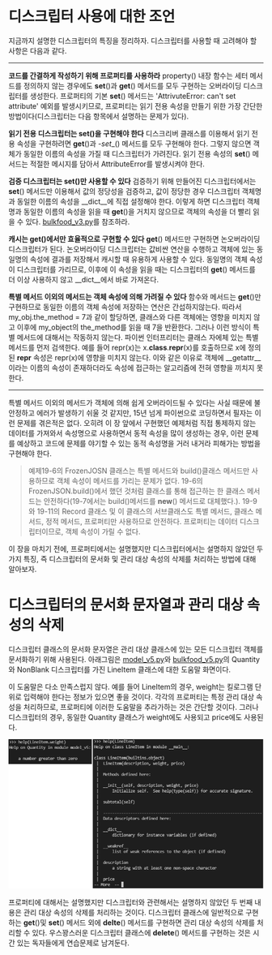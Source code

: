 <!-- 
- [](https://github.com/hyeonDD/fluent_python/blob/master/Part20/ex20-4~5/UML_class_diagram.png)
 -->
# 디스크립터 사용에 대한 조언

지금까지 설명한 디스크립터의 특징을 정리하자. 디스크립터를 사용할 때 고려해야 할 사항은 다음과 같다.

---

**코드를 간결하게 작성하기 위해 프로퍼티를 사용하라**
property() 내장 함수는 세터 메서드를 정의하지 않는 경우에도 __set__()과 __get__() 메서드를 모두 구현하는 오버라이딩 디스크립터를 생성한다. 프로퍼티의 기본 __set__() 메서드는 'AttrivuteError: can't set attribute' 예외를 발생시키므로, 프로퍼티는 읽기 전용 속성을 만들기 위한 가장 간단한 방법이다(디스크립터는 다음 항목에서 설명하는 문제가 있다).

**읽기 전용 디스크립터는 __set__()을 구현해야 한다**
디스크리버 클래스를 이용해서 읽기 전용 속성을 구현하려면 __get__()과 _-set__() 메서드를 모두 구현해야 한다. 그렇지 않으면 객체가 동일한 이름의 속성을 가질 때 디스크립터가 가려진다. 읽기 전용 속성의 __set__() 메서드는 적절한 메시지를 담아서 AttributeError를 발생시켜야 한다.

**검증 디스크립터는 __set__()만 사용할 수 있다**
검증하기 위해 만들어진 디스크립터에서는 __set__() 메서드만 이용해서 값의 정당성을 검증하고, 값이 정당한 경우 디스크립터 객체명과 동일한 이름의 속성을 __dict__에 직접 설정해야 한다. 이렇게 하면 디스크립터 객체명과 동일한 이름의 속성을 읽을 때 __get__()을 거치지 않으므로 객체의 속성을 더 빨리 읽을 수 있다. [bulkfood_v3.py](https://github.com/hyeonDD/fluent_python/blob/master/Part20/ex20-1/bulkfood_v3.py)를 참조하라.

**캐시는 __get__()에서만 효율적으로 구현할 수 있다**
__get__() 메서드만 구현하면 논오버라이딩 디스크립터가 된다. 논오버라이딩 디스크립터는 값비싼 연산을 수행하고 객체에 있는 동일명의 속성에 결과를 저장해서 캐시할 때 유용하게 사용할 수 있다. 동일명의 객체 속성이 디스크립터를 가리므로, 이후에 이 속성을 읽을 때는 디스크립터의 __get__() 메서드를 더 이상 사용하지 않고 __dict__에서 바로 가져온다.

**특별 메서드 이외의 메서드는 객체 속성에 의해 가려질 수 있다**
함수와 메서드는 __get__()만 구현하므로 동일한 이름의 객체 속성에 저장하는 연산은 간섭하지않는다. 따라서 my_obj.the_method = 7과 같이 할당하면, 클래스와 다른 객체에는 영향을 미치지 않고 이후에 my_object의 the_method를 읽을 때 7을 반환한다. 그러나 이런 방식이 특별 메서드에 대해서는 작동하지 않는다. 파이썬 인터프리터는 클래스 자에체 있는 특별 메서드를 먼저 검색한다. 예를 들어 repr(x)는 x.__class__.__repr__(x)를 호출하므로 x에 정의된 __repr__ 속성은 repr(x)에 영향을 미치지 않는다. 이와 같은 이유로 객체에 __getattr__이라는 이름의 속성이 존재하더라도 속성에 접근하는 알고리즘에 전혀 영향을 끼치지 못한다.

---

특별 메서드 이외의 메서드가 객체에 의해 쉽게 오버라이드될 수 있다는 사실 때문에 불안정하고 에러가 발생하기 쉬울 것 같지만, 15년 넘게 파이썬으로 코딩하면서 필자는 이런 문제를 겪은적은 없다. 오히려 이 장 앞에서 구현했던 예제처럼 직접 통제하지 않는 데이터를 가져와서 속성명으로 사용하면서 동적 속성을 많이 생성하는 경우, 이런 문제를 예상하고 코드에 문제를 야기할 수 있는 동적 속성명을 거러 내거라 피해가는 방법을 구현해야 한다.
> 예제19-6의 FrozenJOSN 클래스는 특별 메서드와 build()클래스 메서드만 사용하므로 객체 속성이 메서드를 가리는 문제가 없다. 19-6의 FrozenJSON.build()에서 했던 것처럼 클래스를 통해 접근하는 한 클래스 메서드는 안전하다(19-7에서는 build()메서드를 __new__() 메서드로 대체했다.). 19-9와 19-11의 Record 클래스 및 이 클래스의 서브클래스도 특별 메서드, 클래스 메서드, 정적 메서드, 프로퍼티만 사용하므로 안전하다. 프로퍼티는 데이터 디스크립터이므로, 객체 속성이 가릴 수 없다.

이 장을 마치기 전에, 프로퍼티에서는 설명했지만 디스크립터에서는 설명하지 않았던 두 가지 특징, 즉 디스크립터의 문서화 및 관리 대상 속성의 삭제를 처리하는 방법에 대해 알아보자.

# 디스크립터의 문서화 문자열과 관리 대상 속성의 삭제

디스크립터 클래스의 문서화 문자열은 관리 대상 클래스에 있는 모든 디스크립터 객체를 문서화하기 위해 사용된다. 아래그림은 [model_v5.py](https://github.com/hyeonDD/fluent_python/blob/master/Part20/ex20-1/model_v5.py)와 [bulkfood_v5.py](https://github.com/hyeonDD/fluent_python/blob/master/Part20/ex20-1/bulkfood_v5.py)의 Quantity와 NonBlank 디스크립터를 가진 LineItem 클래스에 대한 도움말 화면이다.

이 도움말은 다소 만족스럽지 않다. 예를 들어 LineItem의 경우, weight는 킬로그램 단위로 입력해야 한다는 정보가 있으면 좋을 것이다. 각각의 프로퍼티는 특정 관리 대상 속성을 처리하므로, 프로퍼티에 이러한 도움말을 추라가하는 것은 간단할 것이다. 그러나 디스크립터의 경우, 동일한 Quantity 클래스가 weight에도 사용되고 price에도 사용된다.

![help_LineItem.png](https://github.com/hyeonDD/fluent_python/blob/master/Part20/ex20-4~5/help_LineItem.png)

프로퍼티에 대해서는 설명했지만 디스크립터와 관련해서는 설명하지 않았던 두 번째 내용은 관리 대상 속성의 삭제를 처리하는 것이다. 디스크립터 클래스에 일반적으로 구현하는 __get__()및 __set__() 메서드 외에 __delte__() 메서드를 구현하면 관리 대상 속성의 삭제를 처리할 수 있다. 우스꽝스러운 디스크립터 클래스에 __delete__() 메서드를 구현하는 것은 시간 있는 독자들에게 연습문제로 남겨둔다.
